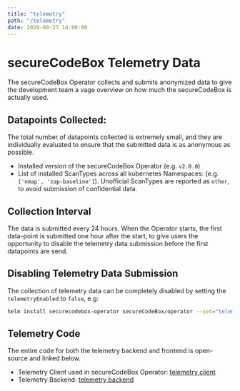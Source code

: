 ```yaml
---
title: "telemetry"
path: "/telemetry"
date: 2020-08-27 14:00:00
---
```


# secureCodeBox Telemetry Data

The secureCodeBox Operator collects and submits anonymized data to give the development team a vage overview on how much the secureCodeBox is actually used.

## Datapoints Collected:

The total number of datapoints collected is extremely small, and they are individually evaluated to ensure that the submitted data is as anonymous as possible.

- Installed version of the secureCodeBox Operator (e.g. `v2.0.0`)
- List of installed ScanTypes across all kubernetes Namespaces: (e.g. `['nmap', 'zap-baseline']`). Unofficial ScanTypes are reported as `other`, to avoid submission of confidential data.

## Collection Interval

The data is submitted every 24 hours. When the Operator starts, the first data-point is submitted one hour after the start, to give users the opportunity to disable the telemetry data submission before the first datapoints are send.

## Disabling Telemetry Data Submission

The collection of telemetry data can be completely disabled by setting the `telemetryEnabled` to `false`, e.g:

```bash
helm install securecodebox-operator secureCodeBox/operator --set="telemetryEnabled=false"
```

## Telemetry Code

The entire code for both the telemetry backend and frontend is open-source and linked below.

- Telemetry Client used in secureCodeBox Operator: [telemetry client](https://github.com/secureCodeBox/secureCodeBox-v2/blob/master/operator/internal/telemetry/telemetry.go)
- Telemetry Backend: [telemetry backend](https://github.com/secureCodeBox/telemetry)
